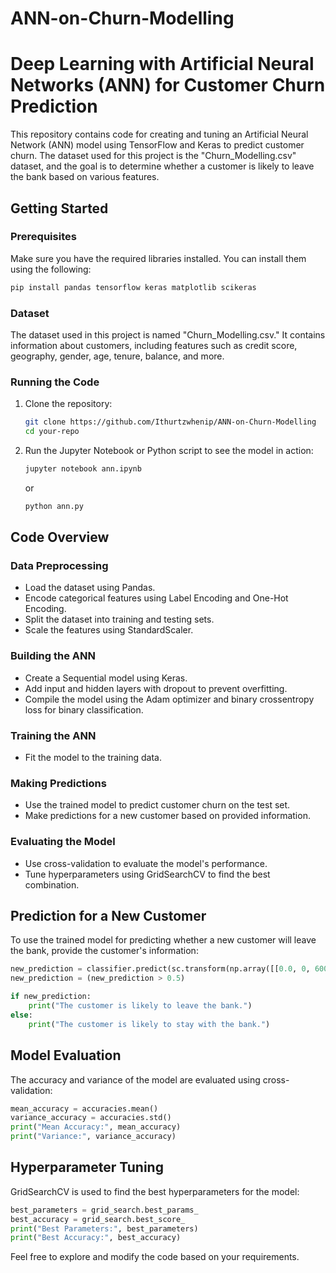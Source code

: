 # ANN-on-Churn-Modelling

# Deep Learning with Artificial Neural Networks (ANN) for Customer Churn Prediction

This repository contains code for creating and tuning an Artificial Neural Network (ANN) model using TensorFlow and Keras to predict customer churn. The dataset used for this project is the "Churn_Modelling.csv" dataset, and the goal is to determine whether a customer is likely to leave the bank based on various features.

## Getting Started

### Prerequisites

Make sure you have the required libraries installed. You can install them using the following:

```bash
pip install pandas tensorflow keras matplotlib scikeras
```

### Dataset

The dataset used in this project is named "Churn_Modelling.csv." It contains information about customers, including features such as credit score, geography, gender, age, tenure, balance, and more.

### Running the Code

1. Clone the repository:

   ```bash
   git clone https://github.com/Ithurtzwhenip/ANN-on-Churn-Modelling
   cd your-repo
   ```

2. Run the Jupyter Notebook or Python script to see the model in action:

   ```bash
   jupyter notebook ann.ipynb
   ```

   or

   ```bash
   python ann.py
   ```

## Code Overview

### Data Preprocessing

- Load the dataset using Pandas.
- Encode categorical features using Label Encoding and One-Hot Encoding.
- Split the dataset into training and testing sets.
- Scale the features using StandardScaler.

### Building the ANN

- Create a Sequential model using Keras.
- Add input and hidden layers with dropout to prevent overfitting.
- Compile the model using the Adam optimizer and binary crossentropy loss for binary classification.

### Training the ANN

- Fit the model to the training data.

### Making Predictions

- Use the trained model to predict customer churn on the test set.
- Make predictions for a new customer based on provided information.

### Evaluating the Model

- Use cross-validation to evaluate the model's performance.
- Tune hyperparameters using GridSearchCV to find the best combination.

## Prediction for a New Customer

To use the trained model for predicting whether a new customer will leave the bank, provide the customer's information:

```python
new_prediction = classifier.predict(sc.transform(np.array([[0.0, 0, 600, 1, 40, 3, 60000, 2, 1, 1, 50000]])))
new_prediction = (new_prediction > 0.5)

if new_prediction:
    print("The customer is likely to leave the bank.")
else:
    print("The customer is likely to stay with the bank.")
```

## Model Evaluation

The accuracy and variance of the model are evaluated using cross-validation:

```python
mean_accuracy = accuracies.mean()
variance_accuracy = accuracies.std()
print("Mean Accuracy:", mean_accuracy)
print("Variance:", variance_accuracy)
```

## Hyperparameter Tuning

GridSearchCV is used to find the best hyperparameters for the model:

```python
best_parameters = grid_search.best_params_
best_accuracy = grid_search.best_score_
print("Best Parameters:", best_parameters)
print("Best Accuracy:", best_accuracy)
```

Feel free to explore and modify the code based on your requirements.
